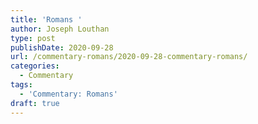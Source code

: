 ```yaml
---
title: 'Romans '
author: Joseph Louthan
type: post
publishDate: 2020-09-28
url: /commentary-romans/2020-09-28-commentary-romans/
categories:
  - Commentary
tags:
  - 'Commentary: Romans'
draft: true
---
```

